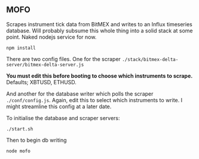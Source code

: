 
## MOFO

Scrapes instrument tick data from BitMEX and writes to an Influx timeseries database.
Will probably subsume this whole thing into a solid stack at some point. Naked nodejs service for now.

```npm install```

There are two config files. One for the scraper `./stack/bitmex-delta-server/bitmex-delta-server.js`

**You must edit this before booting to choose which instruments to scrape.** Defaults; XBTUSD, ETHUSD.

And another for the database writer which polls the scraper `./conf/config.js`. Again, edit this to select which instruments to write. I might streamline this config at a later date.

To initialise the database and scraper servers:

```
./start.sh
```

Then to begin db writing

```
node mofo
```
